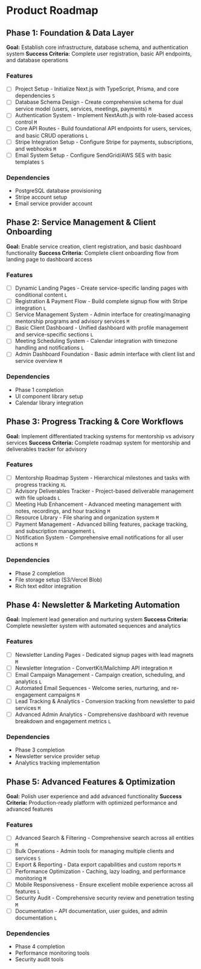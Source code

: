 # Product Roadmap

## Phase 1: Foundation & Data Layer

**Goal:** Establish core infrastructure, database schema, and authentication system
**Success Criteria:** Complete user registration, basic API endpoints, and database operations

### Features

- [ ] Project Setup - Initialize Next.js with TypeScript, Prisma, and core dependencies `S`
- [ ] Database Schema Design - Create comprehensive schema for dual service model (users, services, meetings, payments) `M`
- [ ] Authentication System - Implement NextAuth.js with role-based access control `M`
- [ ] Core API Routes - Build foundational API endpoints for users, services, and basic CRUD operations `L`
- [ ] Stripe Integration Setup - Configure Stripe for payments, subscriptions, and webhooks `M`
- [ ] Email System Setup - Configure SendGrid/AWS SES with basic templates `S`

### Dependencies

- PostgreSQL database provisioning
- Stripe account setup
- Email service provider account

## Phase 2: Service Management & Client Onboarding

**Goal:** Enable service creation, client registration, and basic dashboard functionality
**Success Criteria:** Complete client onboarding flow from landing page to dashboard access

### Features

- [ ] Dynamic Landing Pages - Create service-specific landing pages with conditional content `L`
- [ ] Registration & Payment Flow - Build complete signup flow with Stripe integration `L`
- [ ] Service Management System - Admin interface for creating/managing mentorship programs and advisory services `M`
- [ ] Basic Client Dashboard - Unified dashboard with profile management and service-specific sections `L`
- [ ] Meeting Scheduling System - Calendar integration with timezone handling and notifications `L`
- [ ] Admin Dashboard Foundation - Basic admin interface with client list and service overview `M`

### Dependencies

- Phase 1 completion
- UI component library setup
- Calendar library integration

## Phase 3: Progress Tracking & Core Workflows

**Goal:** Implement differentiated tracking systems for mentorship vs advisory services
**Success Criteria:** Complete roadmap system for mentorship and deliverables tracker for advisory

### Features

- [ ] Mentorship Roadmap System - Hierarchical milestones and tasks with progress tracking `XL`
- [ ] Advisory Deliverables Tracker - Project-based deliverable management with file uploads `L`
- [ ] Meeting Hub Enhancement - Advanced meeting management with notes, recordings, and hour tracking `M`
- [ ] Resource Library - File sharing and organization system `M`
- [ ] Payment Management - Advanced billing features, package tracking, and subscription management `L`
- [ ] Notification System - Comprehensive email notifications for all user actions `M`

### Dependencies

- Phase 2 completion
- File storage setup (S3/Vercel Blob)
- Rich text editor integration

## Phase 4: Newsletter & Marketing Automation

**Goal:** Implement lead generation and nurturing system
**Success Criteria:** Complete newsletter system with automated sequences and analytics

### Features

- [ ] Newsletter Landing Pages - Dedicated signup pages with lead magnets `M`
- [ ] Newsletter Integration - ConvertKit/Mailchimp API integration `M`
- [ ] Email Campaign Management - Campaign creation, scheduling, and analytics `L`
- [ ] Automated Email Sequences - Welcome series, nurturing, and re-engagement campaigns `M`
- [ ] Lead Tracking & Analytics - Conversion tracking from newsletter to paid services `M`
- [ ] Advanced Admin Analytics - Comprehensive dashboard with revenue breakdown and engagement metrics `L`

### Dependencies

- Phase 3 completion
- Newsletter service provider setup
- Analytics tracking implementation

## Phase 5: Advanced Features & Optimization

**Goal:** Polish user experience and add advanced functionality
**Success Criteria:** Production-ready platform with optimized performance and advanced features

### Features

- [ ] Advanced Search & Filtering - Comprehensive search across all entities `M`
- [ ] Bulk Operations - Admin tools for managing multiple clients and services `S`
- [ ] Export & Reporting - Data export capabilities and custom reports `M`
- [ ] Performance Optimization - Caching, lazy loading, and performance monitoring `M`
- [ ] Mobile Responsiveness - Ensure excellent mobile experience across all features `L`
- [ ] Security Audit - Comprehensive security review and penetration testing `M`
- [ ] Documentation - API documentation, user guides, and admin documentation `L`

### Dependencies

- Phase 4 completion
- Performance monitoring tools
- Security audit tools

